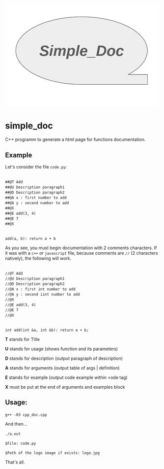 <img src = "logo.jpg">

# simple_doc

C++ programm to generate a html page for functions documentation.

## Example

Let's consider the file `code.py`:

<code>
##@T Add
##@U Description paragraph1
##@D Description paragraph2
##@A x : first number to add
##@A y : second number to add
##@X
##@E add(3, 4)
##@E 7
##@X

add(a, b):
    return a + b
</code>

As you see, you must begin documentation with 2 comments characters. If it was with a `c++` or `javascript` file, because comments are `//` (2 characters natively), the following will work.

<code>
//@T Add
//@U Description paragraph1
//@D Description paragraph2
//@A x : first int number to add
//@A y : second iint number to add
//@X
//@E add(3, 4)
//@E 7
//@X

int add(int &a, int &b):
    return a + b;
</code>

**T**  stands for Title

**U**  stands for usage (shows function and its parameters)

**D**  stands for description (output paragraph of description)

**A**  stands for arguments (output table of args | definition)

**E**  stands for example (output code example within <ode tag)

**X**  must be put at the end of arguments and examples block

## Usage:

`g++ -03 cpp_doc.cpp`

And then...

`./a.out`

`$File: code.py` 

`$Path of the logo image if exists: logo.jpg`

That's all.


